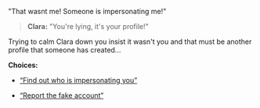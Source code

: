"That wasnt me! Someone is impersonating me!"
> **Clara:** "You're lying, it's your profile!"

Trying to calm Clara down you insist it wasn't you and that must be another profile that someone has created...

**Choices:**
- [“Find out who is impersonating you”](section4A_split.md#denial)

- [“Report the fake account”](section3B_confession.md#denial)